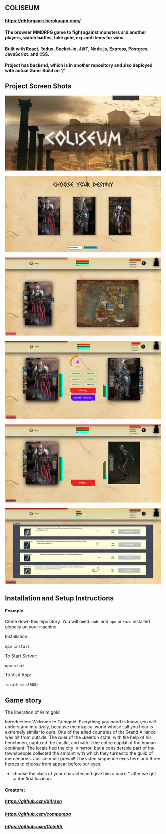 ## COLISEUM

#### https://dbforgame.herokuapp.com/

#### The browser MMORPG game to fight against monsters and another players, watch battles, take gold, exp and items for wins.

#### Built with React, Redux, Socket-io, JWT, Node.js, Express, Postgres, JavaScript, and CSS.

#### Project has backend, which is in another repository and also deployed with actual Game Build on '/'

## Project Screen Shots

![plot](./images/1.png)

![plot](./images/6.png)

![plot](./images/2.png)

![plot](./images/3.png)

![plot](./images/4.png)

![plot](./images/5.png)

## Installation and Setup Instructions

#### Example:

Clone down this repository. You will need `node` and `npm` or `yarn` installed globally on your machine.

Installation:

`npm install`

To Start Server:

`npm start`

To Visit App:

`localhost:3000/`

## Game story

The liberation of Grim gold

Introduction:
Welcome to Grimgold! Everything you need to know, you will understand intuitively, because the magical world
whose call you hear is extremely similar to ours. One of the allied countries of the Grand Alliance was hit
from outside. The ruler of the skeleton state, with the help of his henchmen, captured the castle, and with it
the entire capital of the human continent. The locals fled the city in horror, but a considerable part of the
townspeople collected the amount with which they turned to the guild of mercenaries. Justice must prevail!
The video sequence ends here and three heroes to choose from appear before our eyes.

* choose the class of your character and give him a name * after we get to the first location.

#### Creators:

##### https://github.com/d4rsen

##### https://github.com/compampa

##### https://github.com/CainStr
